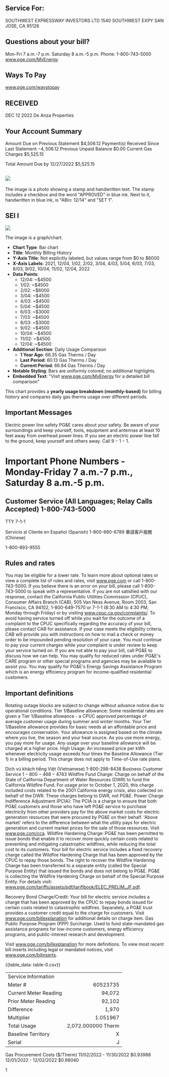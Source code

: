 ## Service For:

SOUTHWEST EXPRESSWAY INVESTORS LTD
1540 SOUTHWEST EXPY
SAN JOSE, CA 95126

## Questions about your bill?

Mon-Fri 7 a.m.-7 p.m.
Saturday 8 a.m.-5 p.m.
Phone: 1-800-743-5000
www.pge.com/MyEnergy

## Ways To Pay

www.pge.com/waystopay

## RECEIVED

DEC 12 2022
De Anza Properties

## Your Account Summary

Amount Due on Previous Statement \$4,506.12
Payment(s) Received Since Last Statement
$-4,506.12$
Previous Unpaid Balance \$0.00
Current Gas Charges \$5,525.15

Total Amount Due by 12/27/2022 \$5,525.15

## ![](images/img-0.jpeg)

The image is a photo showing a stamp and handwritten text. The stamp includes a checkbox and the word "APPROVED" in blue ink. Next to it, handwritten in blue ink, is "ABin: 12/14" and "SET 1".

## SEl I

![](images/img-1.jpeg)

The image is a graph/chart.

- **Chart Type**: Bar chart
- **Title**: Monthly Billing History
- **Y-Axis Title**: Not explicitly labeled, but values range from $0 to $6000
- **X-Axis Labels**: 2021, 12/04, 1/02, 2/02, 3/04, 4/03, 5/04, 6/03, 7/03, 8/03, 9/02, 10/04, 11/02, 12/04, 2022
- **Data Points**: 
  - 12/04: ~$4500
  - 1/02: ~$4500
  - 2/02: ~$6000
  - 3/04: ~$4500
  - 4/03: ~$4500
  - 5/04: ~$4500
  - 6/03: ~$3000
  - 7/03: ~$4500
  - 8/03: ~$3000
  - 9/02: ~$4500
  - 10/04: ~$4500
  - 11/02: ~$4500
  - 12/04: ~$4500
- **Additional Section**: Daily Usage Comparison
  - **1 Year Ago**: 66.35 Gas Therms / Day
  - **Last Period**: 60.13 Gas Therms / Day
  - **Current Period**: 66.84 Gas Therms / Day
- **Notable Styling**: Bars are uniformly colored; no additional highlights.
- **Embedded Text**: "Visit www.pge.com/MyEnergy for a detailed bill comparison"

This chart provides a **yearly usage breakdown (monthly-based)** for billing history and compares daily gas therms usage over different periods.

## Important Messages

Electric power line safety PG\&E cares about your safety. Be aware of your surroundings and keep yourself, tools, equipment and antennas at least 10 feet away from overhead power lines. If you see an electric power line fall to the ground, keep yourself and others away. Call $9-1-1$.

# Important Phone Numbers - Monday-Friday 7 a.m.-7 p.m., Saturday 8 a.m.-5 p.m. 

## Customer Service (All Languages; Relay Calls Accepted) 1-800-743-5000

TTY 7-1-1

Servicio al Cliente en Español (Spanish) 1-800-660-6789
華語客戶服務 (Chinese)

1-800-893-9555

## Rules and rates

You may be eligible for a lower rate. To learn more about optional rates or view a complete list of rules and rates, visit www.pge.com or call 1-800-743-5000.
If you believe there is an error on your bill, please call 1-800-743-5000 to speak with a representative. If you are not satisfied with our response, contact the California Public Utilities Commission (CPUC), Consumer Affairs Branch (CAB), 505 Van Ness Avenue, Room 2003, San Francisco, CA 94102, 1-800-649-7570 or 7-1-1 (8:30 AM to 4:30 PM, Monday through Friday) or by visiting www.cpuc.ca.gov/complaints/.
To avoid having service turned off while you wait for the outcome of a complaint to the CPUC specifically regarding the accuracy of your bill, please contact CAB for assistance. If your case meets the eligibility criteria, CAB will provide you with instructions on how to mail a check or money order to be impounded pending resolution of your case. You must continue to pay your current charges while your complaint is under review to keep your service turned on.
If you are not able to pay your bill, call PG\&E to discuss how we can help. You may qualify for reduced rates under PG\&E's CARE program or other special programs and agencies may be available to assist you. You may qualify for PG\&E's Energy Savings Assistance Program which is an energy efficiency program for income-qualified residential customers.

## Important definitions

Rotating outage blocks are subject to change without advance notice due to operational conditions.
Tier 1/Baseline allowance: Some residential rates are given a Tier 1/Baseline allowance - a CPUC approved percentage of average customer usage during summer and winter months. Your Tier 1/Baseline allowance provides for basic needs at an affordable price and encourages conservation. Your allowance is assigned based on the climate where you live, the season and your heat source. As you use more energy, you pay more for usage. Any usage over your baseline allowance will be charged at a higher price.
High Usage: An increased price per kWh whenever electricity usage exceeds four times the Baseline Allowance (Tier 1) in a billing period. This charge does not apply to Time-of-Use rate plans.

Dich vú khách tiếng Việt (Vietnamese) 1-800-298-8438
Business Customer Service
$1-800-468-4743$
Wildfire Fund Charge: Charge on behalf of the State of California Department of Water Resources (DWR) to fund the California Wildfire Fund. For usage prior to October 1, 2020, this charge included costs related to the 2001 California energy crisis, also collected on behalf of the DWR. These charges belong to DWR, not PG\&E.
Power Charge Indifference Adjustment (PCIA): The PCIA is a charge to ensure that both PG\&E customers and those who have left PG\&E service to purchase electricity from other providers pay for the above market costs for electric generation resources that were procured by PG\&E on their behalf. 'Above market' refers to the difference between what the utility pays for electric generation and current market prices for the sale of those resources. Visit www.pge.com/cca.
Wildfire Hardening Charge: PG\&E has been permitted to issue bonds that enable it to recover more quickly certain costs related to preventing and mitigating catastrophic wildfires, while reducing the total cost to its customers. Your bill for electric service includes a fixed recovery charge called the Wildfire Hardening Charge that has been approved by the CPUC to repay those bonds. The right to recover the Wildfire Hardening Charge has been transferred to a separate entity (called the Special Purpose Entity) that issued the bonds and does not belong to PG\&E. PG\&E is collecting the Wildfire Hardening Charge on behalf of the Special Purpose Entity. For details visit: www.pge.com/tariffs/assets/pdf/tariflbook/ELEC_PRELIM_JF.pdf.

Recovery Bond Charge/Credit: Your bill for electric service includes a charge that has been approved by the CPUC to repay bonds issued for certain costs related to catastrophic wildfires. Separately, a PG\&E trust provides a customer credit equal to the charge for customers. Visit www.pge.com/billexplanation for additional details on charge item.
Gas Public Purpose Program (PPP) Surcharge. Used to fund state-mandated gas assistance programs for low-income customers, energy efficiency programs, and public-interest research and development.

Visit www.pge.com/billexplanation for more definitions. To view most recent bill inserts including legal or mandated notices, visit www.pge.com/bilinserts.

{{table_data: table-0.csv}}


|  |  |
| :-- | --: |
| Service Information |  |
| Meter \# | 60523735 |
| Current Meter Reading | 94,072 |
| Prior Meter Reading | 92,102 |
| Difference | 1,970 |
| Multiplier | 1.051967 |
| Total Usage | 2,072.000000 Therm |
| Baseline Territory | X |
| Serial | J |

Gas Procurement Costs (\$/Therm)
11/02/2022 - 11/30/2022 \$0.93988
12/01/2022 - 12/02/2022 \$0.98040

1
